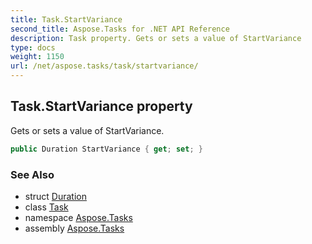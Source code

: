 ```yaml
---
title: Task.StartVariance
second_title: Aspose.Tasks for .NET API Reference
description: Task property. Gets or sets a value of StartVariance
type: docs
weight: 1150
url: /net/aspose.tasks/task/startvariance/
---
```

## Task.StartVariance property

Gets or sets a value of StartVariance.

```csharp
public Duration StartVariance { get; set; }
```

### See Also

* struct [Duration](../../duration/)
* class [Task](../)
* namespace [Aspose.Tasks](../../task/)
* assembly [Aspose.Tasks](../../../)


